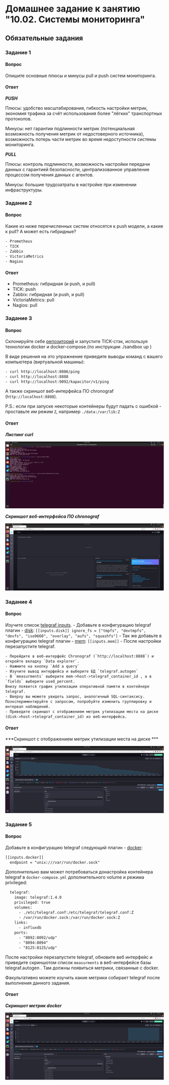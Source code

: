 # Домашнее задание к занятию "10.02. Системы мониторинга"

## Обязательные задания

### Задание 1

#### Вопрос 

Опишите основные плюсы и минусы pull и push систем мониторинга.

#### Ответ

***PUSH***

Плюсы: удобство масштабирования, гибкость настройки метрик, экономия трафика за счёт использования более "лёгких" транспортных протоколов.

Минусы: нет гарантии подлинности метрик (потенциальная возможность получения метрик от недостоверного источника), возможность потерь части метрик во время недоступности системы мониторинга.   

***PULL***

Плюсы: контроль подлинности, возможность настройки передачи данных с гарантией безопасности, централизованное управление процессом получения данных с агентов.   

Минусы: большие трудозатраты в настройке при изменении инфраструктуры.

### Задание 2

#### Вопрос

Какие из ниже перечисленных систем относятся к push модели, а какие к pull? А может есть гибридные?

    - Prometheus 
    - TICK
    - Zabbix
    - VictoriaMetrics
    - Nagios

#### Ответ

- Prometheus: гибридная (и push, и pull)
- TICK: push
- Zabbix: гибридная (и push, и pull)
- VictoriaMetrics: pull
- Nagios: pull

### Задание 3

#### Вопрос

Склонируйте себе [репозиторий](https://github.com/influxdata/sandbox/tree/master) и запустите TICK-стэк, 
используя технологии docker и docker-compose.(по инструкции ./sandbox up )

В виде решения на это упражнение приведите выводы команд с вашего компьютера (виртуальной машины):

    - curl http://localhost:8086/ping
    - curl http://localhost:8888
    - curl http://localhost:9092/kapacitor/v1/ping

А также скриншот веб-интерфейса ПО chronograf (`http://localhost:8888`). 

P.S.: если при запуске некоторые контейнеры будут падать с ошибкой - проставьте им режим `Z`, например
`./data:/var/lib:Z`

#### Ответ

***Листинг curl***

![Скриншот](src/task3_1.png)

***Скриншот веб-интерфейса ПО chronograf***

![Скриншот](src/task3_2.png)


### Задание 4

#### Вопрос

Изучите список [telegraf inputs](https://github.com/influxdata/telegraf/tree/master/plugins/inputs).
    - Добавьте в конфигурацию telegraf плагин - [disk](https://github.com/influxdata/telegraf/tree/master/plugins/inputs/disk):
    ```
    [[inputs.disk]]
      ignore_fs = ["tmpfs", "devtmpfs", "devfs", "iso9660", "overlay", "aufs", "squashfs"]
    ```
    - Так же добавьте в конфигурацию telegraf плагин - [mem](https://github.com/influxdata/telegraf/tree/master/plugins/inputs/mem):
    ```
    [[inputs.mem]]
    ```
    - После настройки перезапустите telegraf.
 
    - Перейдите в веб-интерфейс Chronograf (`http://localhost:8888`) и откройте вкладку `Data explorer`.
    - Нажмите на кнопку `Add a query`
    - Изучите вывод интерфейса и выберите БД `telegraf.autogen`
    - В `measurments` выберите mem->host->telegraf_container_id , а в `fields` выберите used_percent. 
    Внизу появится график утилизации оперативной памяти в контейнере telegraf.
    - Вверху вы можете увидеть запрос, аналогичный SQL-синтаксису. 
    Поэкспериментируйте с запросом, попробуйте изменить группировку и интервал наблюдений.
    - Приведите скриншот с отображением метрик утилизации места на диске (disk->host->telegraf_container_id) из веб-интерфейса.  

#### Ответ

***Скриншот с отображением метрик утилизации места на диске ***

![Скриншот](src/task4.png)

### Задание 5

#### Вопрос

Добавьте в конфигурацию telegraf следующий плагин - [docker](https://github.com/influxdata/telegraf/tree/master/plugins/inputs/docker):
```
[[inputs.docker]]
  endpoint = "unix:///var/run/docker.sock"
```

Дополнительно вам может потребоваться донастройка контейнера telegraf в `docker-compose.yml` дополнительного volume и 
режима privileged:
```
  telegraf:
    image: telegraf:1.4.0
    privileged: true
    volumes:
      - ./etc/telegraf.conf:/etc/telegraf/telegraf.conf:Z
      - /var/run/docker.sock:/var/run/docker.sock:Z
    links:
      - influxdb
    ports:
      - "8092:8092/udp"
      - "8094:8094"
      - "8125:8125/udp"
```

После настройки перезапустите telegraf, обновите веб интерфейс и приведите скриншотом список `measurments` в 
веб-интерфейсе базы telegraf.autogen . Там должны появиться метрики, связанные с docker.

Факультативно можете изучить какие метрики собирает telegraf после выполнения данного задания.

#### Ответ

***Скриншот метрик docker***

![Скриншот](src/task5.png)
